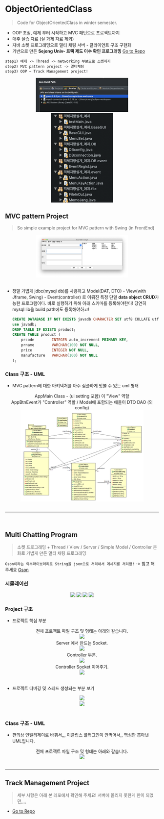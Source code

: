 # ObjectOrientedClass
> Code for ObjectOrientedClass in winter semester.

- OOP 초점, 예제 부터 시작하고 MVC 패턴으로 프로젝트까지
- 매주 실습 자료 (실 과제 자료 제외) 
- 자바 소켓 프로그래밍으로 멀티 채팅 서버 - 클라이언트 구조 구현화
- 기반으로 만든 **Sejong Univ- 트랙 제도 이수 확인 프로그래밍** [Go to Repo](https://github.com/Nuung/TrackManagment)

``` 
step1) 예제 -> Thread -> networking 부분으로 소켓까지
step2) MVC pattern project -> 멀티채팅 
step3) OOP ~ Track Management project! 
```


<div align = "center">
    <img src="https://github.com/Nuung/ObjectOrientedClass/blob/master/images/buildpath.png" width="60%" /></br>
    <img src="https://github.com/Nuung/ObjectOrientedClass/blob/master/images/수업예제진행사진.png" width="40%" />
</div>


## MVC pattern Project
> So simple example project for MVC pattern with Swing (in FrontEnd)

<div align = "center">
    <img src="https://github.com/Nuung/ObjectOrientedClass/blob/master/images/mvc_img1.png" width="60%" /></br>
</div></br>

- 정말 가볍게 jdbc(mysql db)를 사용하고 Model(DAT, DTO) - View(with Jframe, Swing) - Event(controller) 로 이뤄진 특정 단일 **data object CRUD**가능한 프로그램이다. 바로 실행하기 위해 아래 스키마를 등록해야한다! 당연히 mysql lib을 build path에도 등록해야하고! 
    ~~~~sql
    CREATE DATABASE IF NOT EXISTS javadb CHARACTER SET utf8 COLLATE utf8_general_ci;  
    use javadb;
    DROP TABLE IF EXISTS product;
    CREATE TABLE product (
        prcode  	  INTEGER auto_increment PRIMARY KEY, 
        prname 	      VARCHAR(100) NOT NULL, 
        price		  INTEGER NOT NULL,
        manufacture   VARCHAR(100) NOT NULL
    );
    ~~~~

### Class 구조 - UML
- MVC pattern에 대한 아키텍쳐를 아주 심플하게 맛볼 수 있는 uml 형태

<div align = "center">
    AppMain Class - (ui setting 포함) 이 "View" 역할 </br>
    AppBtnEvent가 "Controller" 역할 / Model에 포함되는 애들이 DTO DAO (외 config)</br>
    <img src="https://github.com/Nuung/ObjectOrientedClass/blob/master/images/mvcpattenUML.PNG" width="80%" />
</div>

</br>

------------

</br>

## Multi Chatting Program
> 소켓 프로그래밍 + Thread / View / Server / Simple Model / Controller 분화로 가볍게 만든 멀티 채팅 프로그래밍

``` Gson이라는 외부라이브러리로 String을 json으로 처리해서 메세지를 처리함! ``` -> 참고 해 주세요 [Gson](https://github.com/google/gson)


### 시물레이션

<div align = "center">
    <img src="https://github.com/Nuung/ObjectOrientedClass/blob/master/images/multiChat_img3.png" width="70%" />
    <img src="https://github.com/Nuung/ObjectOrientedClass/blob/master/images/multiChat_img4.png" width="70%" />
    <img src="https://github.com/Nuung/ObjectOrientedClass/blob/master/images/multiChat_img5.png" width="70%" />
    <img src="https://github.com/Nuung/ObjectOrientedClass/blob/master/images/multiChat_img6.png" width="70%" />
</div>


### Project 구조

- 프로젝트 핵심 부분
<div align = "center">
    전체 프로젝트 파일 구조 및 형태는 아래와 같습니다. </br>
    <img src="https://github.com/Nuung/ObjectOrientedClass/blob/master/images/multiChat_img1.png" width="70%" /></br>
    Server 에서 만드는 Socket. </br>
    <img src="https://github.com/Nuung/ObjectOrientedClass/blob/master/images/multiChat_server_socket.png" width="70%" /></br>
    Controller 부분. </br>
    <img src="https://github.com/Nuung/ObjectOrientedClass/blob/master/images/multiChat_img2.png" width="70%" /></br>
    Controller Socket 이어주기. </br>
    <img src="https://github.com/Nuung/ObjectOrientedClass/blob/master/images/multiChat_controller_img1.png" width="70%" /></br>
</div></br>

- 프로젝트 디버깅 및 스레드 생성되는 부분 보기
<div align = "center">
    <img src="https://github.com/Nuung/ObjectOrientedClass/blob/master/images/multiChat_debug1.png" width="70%" /></br>
    <img src="https://github.com/Nuung/ObjectOrientedClass/blob/master/images/multiChat_debug2.png" width="70%" /></br>
</div></br>


### Class 구조 - UML
- 편의상 인텔리제이로 바꿔서,,, 이클립스 플러그인이 안먹어서,, 핵심만 뽑아낸 UML입니다.

<div align = "center">
    전체 프로젝트 파일 구조 및 형태는 아래와 같습니다. </br>
    <img src="https://github.com/Nuung/ObjectOrientedClass/blob/master/images/multiChat_UML.png" width="90%" /></br>
</div></br>


------------


## Track Management Project 
> 세부 사항은 아래 본 레포에서 확인해 주세요! 서버에 올리지 못한게 한이 되었던,,,,
- [Go to Repo](https://github.com/Nuung/TrackManagment)